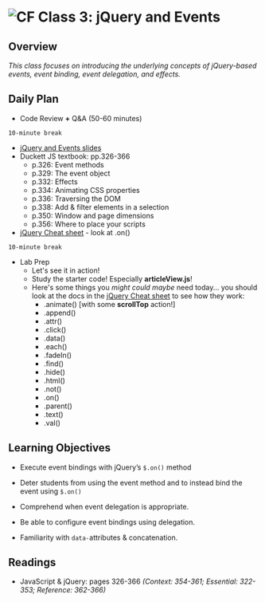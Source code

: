 ![CF](https://i.imgur.com/7v5ASc8.png)  Class 3: jQuery and Events
=======

## Overview

*This class focuses on introducing the underlying concepts of jQuery-based events, event binding, event delegation, and effects.*

## Daily Plan

- Code Review **+** Q&A (50-60 minutes)

`10-minute break`

- [jQuery and Events slides](https://www.icloud.com/keynote/000ehQ-r6uLxZWMsRU0BNZP2A#Code_301_-_Class_2_Slides)
- Duckett JS textbook: pp.326-366
  - p.326: Event methods
  - p.329: The event object
  - p.332: Effects
  - p.334: Animating CSS properties
  - p.336: Traversing the DOM
  - p.338: Add & filter elements in a selection
  - p.350: Window and page dimensions
  - p.356: Where to place your scripts
- [jQuery Cheat sheet](http://oscarotero.com/jquery/) - look at .on()

`10-minute break`

- Lab Prep
	- Let's see it in action!
	- Study the starter code! Especially **articleView.js**!
	- Here's some things you *might could maybe* need today... you should look at the docs in the [jQuery Cheat sheet](http://oscarotero.com/jquery/) to see how they work:
		- .animate() [with some **scrollTop** action!]
		- .append()
		- .attr()
		- .click()
		- .data()
		- .each()
		- .fadeIn()
		- .find()
		- .hide()
		- .html()
		- .not()
		- .on()
		- .parent()
		- .text()
		- .val()

## Learning Objectives
<!--
ABCD:
  Audience: Program participants
  Behavior: Expected learning/behavior changes/results
  Condition:
    Circumstances that lead to change/result
    When change/result are expected to occur
  Degree: How much change occurs (%) for how many participants (#)
-->

* Execute event bindings with jQuery’s `$.on()` method

- Deter students from using the event method and to instead bind the event using `$.on()`

* Comprehend when event delegation is appropriate.

* Be able to configure event bindings using delegation.

* Familiarity with `data-`attributes & concatenation.


## Readings
<!-- List of readings required for this content; readings being completed by the start of this lecture -->

* JavaScript & jQuery: pages 326-366
  *(Context: 354-361; Essential: 322-353; Reference: 362-366)*
